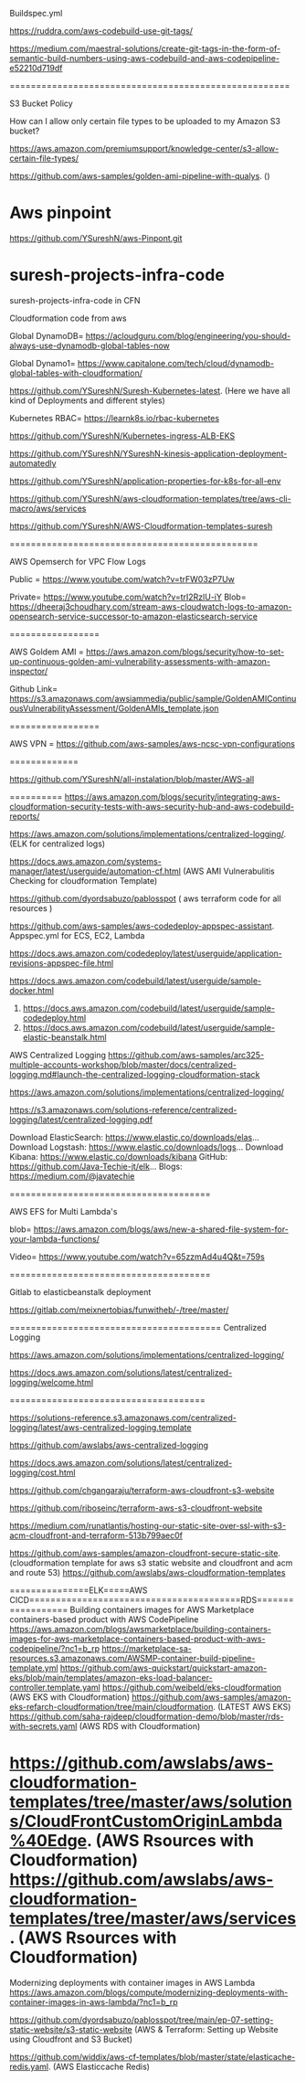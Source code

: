 Buildspec.yml

https://ruddra.com/aws-codebuild-use-git-tags/

https://medium.com/maestral-solutions/create-git-tags-in-the-form-of-semantic-build-numbers-using-aws-codebuild-and-aws-codepipeline-e52210d719df

=====================================================

S3 Bucket Policy

How can I allow only certain file types to be uploaded to my Amazon S3 bucket?

https://aws.amazon.com/premiumsupport/knowledge-center/s3-allow-certain-file-types/


https://github.com/aws-samples/golden-ami-pipeline-with-qualys. ()


# Aws pinpoint

https://github.com/YSureshN/aws-Pinpont.git


# suresh-projects-infra-code
suresh-projects-infra-code in CFN

Cloudformation code from aws

Global DynamoDB= https://acloudguru.com/blog/engineering/you-should-always-use-dynamodb-global-tables-now

Global Dynamo1= https://www.capitalone.com/tech/cloud/dynamodb-global-tables-with-cloudformation/

https://github.com/YSureshN/Suresh-Kubernetes-latest. (Here we have all kind of Deployments and different styles)

Kubernetes RBAC= https://learnk8s.io/rbac-kubernetes

https://github.com/YSureshN/Kubernetes-ingress-ALB-EKS


https://github.com/YSureshN/YSureshN-kinesis-application-deployment-automatedly


https://github.com/YSureshN/application-properties-for-k8s-for-all-env

https://github.com/YSureshN/aws-cloudformation-templates/tree/aws-cli-macro/aws/services


https://github.com/YSureshN/AWS-Cloudformation-templates-suresh


===============================================

AWS Opemserch for VPC Flow Logs

Public = https://www.youtube.com/watch?v=trFW03zP7Uw

Private= https://www.youtube.com/watch?v=trI2RzlU-iY
Blob= https://dheeraj3choudhary.com/stream-aws-cloudwatch-logs-to-amazon-opensearch-service-successor-to-amazon-elasticsearch-service

=================

AWS Goldem AMI = https://aws.amazon.com/blogs/security/how-to-set-up-continuous-golden-ami-vulnerability-assessments-with-amazon-inspector/

Github Link= https://s3.amazonaws.com/awsiammedia/public/sample/GoldenAMIContinuousVulnerabilityAssessment/GoldenAMIs_template.json

=================

AWS VPN = https://github.com/aws-samples/aws-ncsc-vpn-configurations

=============

https://github.com/YSureshN/all-instalation/blob/master/AWS-all

==========
https://aws.amazon.com/blogs/security/integrating-aws-cloudformation-security-tests-with-aws-security-hub-and-aws-codebuild-reports/

https://aws.amazon.com/solutions/implementations/centralized-logging/. (ELK for centralized logs)

https://docs.aws.amazon.com/systems-manager/latest/userguide/automation-cf.html (AWS AMI Vulnerabulitis Checking for cloudformation Template)

https://github.com/dyordsabuzo/pablosspot  ( aws terraform code for all resources )

https://github.com/aws-samples/aws-codedeploy-appspec-assistant. Appspec.yml for ECS, EC2, Lambda

https://docs.aws.amazon.com/codedeploy/latest/userguide/application-revisions-appspec-file.html

https://docs.aws.amazon.com/codebuild/latest/userguide/sample-docker.html
1. https://docs.aws.amazon.com/codebuild/latest/userguide/sample-codedeploy.html
2. https://docs.aws.amazon.com/codebuild/latest/userguide/sample-elastic-beanstalk.html

AWS Centralized Logging
https://github.com/aws-samples/arc325-multiple-accounts-workshop/blob/master/docs/centralized-logging.md#launch-the-centralized-logging-cloudformation-stack

https://aws.amazon.com/solutions/implementations/centralized-logging/

https://s3.amazonaws.com/solutions-reference/centralized-logging/latest/centralized-logging.pdf

Download ElasticSearch: https://www.elastic.co/downloads/elas... 
Download Logstash: https://www.elastic.co/downloads/logs... 
Download Kibana: https://www.elastic.co/downloads/kibana 
GitHub: https://github.com/Java-Techie-jt/elk... 
Blogs: https://medium.com/@javatechie

======================================

AWS EFS for Multi Lambda's

blob= https://aws.amazon.com/blogs/aws/new-a-shared-file-system-for-your-lambda-functions/

Video= https://www.youtube.com/watch?v=65zzmAd4u4Q&t=759s

======================================

Gitlab to elasticbeanstalk deployment

https://gitlab.com/meixnertobias/funwitheb/-/tree/master/

========================================
Centralized Logging

https://aws.amazon.com/solutions/implementations/centralized-logging/

https://docs.aws.amazon.com/solutions/latest/centralized-logging/welcome.html

=====================================

https://solutions-reference.s3.amazonaws.com/centralized-logging/latest/aws-centralized-logging.template

https://github.com/awslabs/aws-centralized-logging

https://docs.aws.amazon.com/solutions/latest/centralized-logging/cost.html

https://github.com/chgangaraju/terraform-aws-cloudfront-s3-website

https://github.com/riboseinc/terraform-aws-s3-cloudfront-website

https://medium.com/runatlantis/hosting-our-static-site-over-ssl-with-s3-acm-cloudfront-and-terraform-513b799aec0f


https://github.com/aws-samples/amazon-cloudfront-secure-static-site. (cloudformation template for aws s3 static website and cloudfront and acm and route 53)
https://github.com/awslabs/aws-cloudformation-templates

===============ELK=====AWS CICD========================================RDS==================
Building containers images for AWS Marketplace containers-based product with AWS CodePipeline
https://aws.amazon.com/blogs/awsmarketplace/building-containers-images-for-aws-marketplace-containers-based-product-with-aws-codepipeline/?nc1=b_rp 
https://marketplace-sa-resources.s3.amazonaws.com/AWSMP-container-build-pipeline-template.yml
https://github.com/aws-quickstart/quickstart-amazon-eks/blob/main/templates/amazon-eks-load-balancer-controller.template.yaml
https://github.com/weibeld/eks-cloudformation  (AWS EKS with Cloudformation)
https://github.com/aws-samples/amazon-eks-refarch-cloudformation/tree/main/cloudformation. (LATEST AWS EKS)
https://github.com/saha-rajdeep/cloudformation-demo/blob/master/rds-with-secrets.yaml (AWS RDS with Cloudformation)

https://github.com/awslabs/aws-cloudformation-templates/tree/master/aws/solutions/CloudFrontCustomOriginLambda%40Edge. (AWS Rsources with Cloudformation)
https://github.com/awslabs/aws-cloudformation-templates/tree/master/aws/services.   (AWS Rsources with Cloudformation)
=============================================================================================
Modernizing deployments with container images in AWS Lambda
https://aws.amazon.com/blogs/compute/modernizing-deployments-with-container-images-in-aws-lambda/?nc1=b_rp

https://github.com/dyordsabuzo/pablosspot/tree/main/ep-07-setting-static-website/s3-static-website  (AWS & Terraform: Setting up Website using Cloudfront and S3 Bucket)

https://github.com/widdix/aws-cf-templates/blob/master/state/elasticache-redis.yaml. (AWS Elasticcache Redis)

